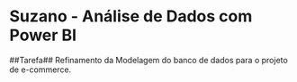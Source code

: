 # **Suzano - Análise de Dados com Power BI**
##Tarefa##
Refinamento da Modelagem do banco de dados para o projeto de e-commerce.
